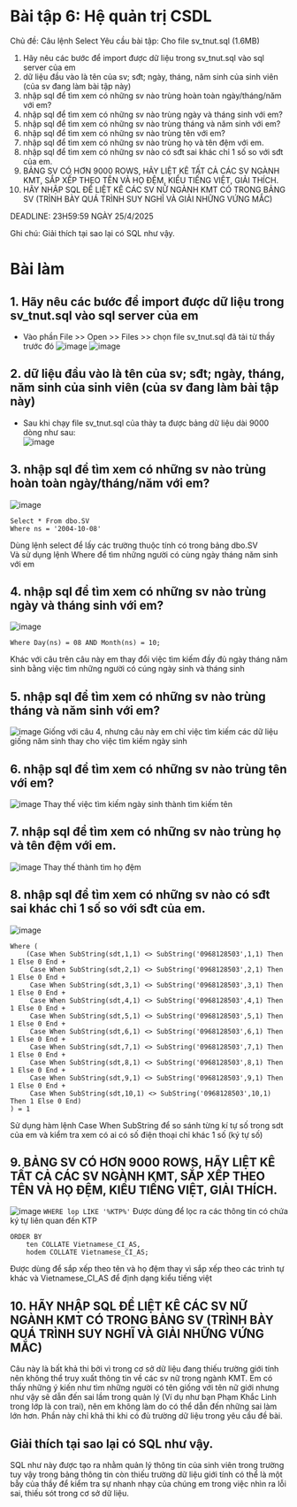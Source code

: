 # Bài tập 6: Hệ quản trị CSDL
Chủ đề: Câu lệnh Select
Yêu cầu bài tập: 
Cho file sv_tnut.sql (1.6MB)
1. Hãy nêu các bước để import được dữ liệu trong sv_tnut.sql vào sql server của em
2. dữ liệu đầu vào là tên của sv; sđt; ngày, tháng, năm sinh của sinh viên (của sv đang làm bài tập này)
3. nhập sql để tìm xem có những sv nào trùng hoàn toàn ngày/tháng/năm với em?
4. nhập sql để tìm xem có những sv nào trùng ngày và tháng sinh với em?
5. nhập sql để tìm xem có những sv nào trùng tháng và năm sinh với em?
6. nhập sql để tìm xem có những sv nào trùng tên với em?
7. nhập sql để tìm xem có những sv nào trùng họ và tên đệm với em.
8. nhập sql để tìm xem có những sv nào có sđt sai khác chỉ 1 số so với sđt của em.
9. BẢNG SV CÓ HƠN 9000 ROWS, HÃY LIỆT KÊ TẤT CẢ CÁC SV NGÀNH KMT, SẮP XẾP THEO TÊN VÀ HỌ ĐỆM, KIỂU TIẾNG  VIỆT, GIẢI THÍCH.
10. HÃY NHẬP SQL ĐỂ LIỆT KÊ CÁC SV NỮ NGÀNH KMT CÓ TRONG BẢNG SV (TRÌNH BÀY QUÁ TRÌNH SUY NGHĨ VÀ GIẢI NHỮNG VỨNG MẮC)

DEADLINE: 23H59:59 NGÀY 25/4/2025

Ghi chú: Giải thích tại sao lại có SQL như vậy.
# Bài làm
## 1. Hãy nêu các bước để import được dữ liệu trong sv_tnut.sql vào sql server của em
- Vào phần File >> Open >> Files >> chọn file sv_tnut.sql đã tải từ thầy trước đó
![image](https://github.com/user-attachments/assets/58b251e5-fa3d-4f3f-8845-36a99ff35013)
![image](https://github.com/user-attachments/assets/c86e60b4-06fe-4af7-a495-13b661eae3cc)
## 2. dữ liệu đầu vào là tên của sv; sđt; ngày, tháng, năm sinh của sinh viên (của sv đang làm bài tập này)
- Sau khi chạy file sv_tnut.sql của thày ta được bảng dữ liệu dài 9000 dòng như sau:  
![image](https://github.com/user-attachments/assets/32d6de5e-78c5-46bf-ab03-016354712d5c)
## 3. nhập sql để tìm xem có những sv nào trùng hoàn toàn ngày/tháng/năm với em?  
![image](https://github.com/user-attachments/assets/002085ca-13d7-4834-b294-a9ad6c1349c2)
```
Select * From dbo.SV
Where ns = '2004-10-08'
```
Dùng lệnh select để lấy các trường thuộc tính có trong bảng dbo.SV  
Và sử dụng lệnh Where để tìm những người có cùng ngày tháng năm sinh với em
## 4. nhập sql để tìm xem có những sv nào trùng ngày và tháng sinh với em?  
![image](https://github.com/user-attachments/assets/fbe591c2-a074-4a3a-8be8-e39a45d7787c)
```
Where Day(ns) = 08 AND Month(ns) = 10;
```
Khác với câu trên câu này em thay đổi việc tìm kiếm đầy đủ ngày tháng năm sinh bằng việc tìm những người có cúng ngày sinh và tháng sinh  
## 5. nhập sql để tìm xem có những sv nào trùng tháng và năm sinh với em?  
![image](https://github.com/user-attachments/assets/d3e9958f-cd02-4fb1-bcb4-229687d1e588)
Giống với câu 4, nhưng câu này em chỉ việc tìm kiếm các dữ liệu giống năm sinh thay cho việc tìm kiếm ngày sinh  
## 6. nhập sql để tìm xem có những sv nào trùng tên với em?  
![image](https://github.com/user-attachments/assets/3cae1644-e9ca-497e-bf46-c2092eab27c3)
Thay thế việc tìm kiếm ngày sinh thành tìm kiếm tên 
## 7. nhập sql để tìm xem có những sv nào trùng họ và tên đệm với em.  
![image](https://github.com/user-attachments/assets/533c6bbf-384b-4cfd-ae56-ec2248a93d65)
Thay thế thành tìm họ đệm
## 8. nhập sql để tìm xem có những sv nào có sđt sai khác chỉ 1 số so với sđt của em.  
![image](https://github.com/user-attachments/assets/44a9758c-87c9-4dda-a75c-6a44b7bd48f9)
```
Where (
    (Case When SubString(sdt,1,1) <> SubString('0968128503',1,1) Then 1 Else 0 End +
     Case When SubString(sdt,2,1) <> SubString('0968128503',2,1) Then 1 Else 0 End +
     Case When SubString(sdt,3,1) <> SubString('0968128503',3,1) Then 1 Else 0 End +
     Case When SubString(sdt,4,1) <> SubString('0968128503',4,1) Then 1 Else 0 End +
     Case When SubString(sdt,5,1) <> SubString('0968128503',5,1) Then 1 Else 0 End +
     Case When SubString(sdt,6,1) <> SubString('0968128503',6,1) Then 1 Else 0 End +
     Case When SubString(sdt,7,1) <> SubString('0968128503',7,1) Then 1 Else 0 End +
     Case When SubString(sdt,8,1) <> SubString('0968128503',8,1) Then 1 Else 0 End +
     Case When SubString(sdt,9,1) <> SubString('0968128503',9,1) Then 1 Else 0 End +
     Case When SubString(sdt,10,1) <> SubString('0968128503',10,1) Then 1 Else 0 End)
) = 1
```
Sử dụng hàm lệnh Case When SubString để so sánh từng kí tự số trong sdt của em và kiểm tra xem có ai có số điện thoại chỉ khác 1 số (ký tự số)
## 9. BẢNG SV CÓ HƠN 9000 ROWS, HÃY LIỆT KÊ TẤT CẢ CÁC SV NGÀNH KMT, SẮP XẾP THEO TÊN VÀ HỌ ĐỆM, KIỂU TIẾNG  VIỆT, GIẢI THÍCH.
![image](https://github.com/user-attachments/assets/30792c8d-babb-433a-abfd-df85ba53a85d)
``` WHERE lop LIKE '%KTP%' ```
Được dùng để lọc ra các thông tin có chứa ký tự liên quan đến KTP
```
ORDER BY 
    ten COLLATE Vietnamese_CI_AS, 
    hodem COLLATE Vietnamese_CI_AS; 
```
Được dùng để sắp xếp theo tên và họ đệm thay vì sắp xếp theo các trình tự khác và Vietnamese_CI_AS để định dạng kiểu tiếng việt
## 10. HÃY NHẬP SQL ĐỂ LIỆT KÊ CÁC SV NỮ NGÀNH KMT CÓ TRONG BẢNG SV (TRÌNH BÀY QUÁ TRÌNH SUY NGHĨ VÀ GIẢI NHỮNG VỨNG MẮC)
Câu này là bất khả thi bởi vì trong cơ sở dữ liệu đang thiếu trường giới tính nên không thể truy xuất thông tin về các sv nữ trong ngành KMT. Em có thấy những ý kiến như tìm những người có tên giống với tên nữ giới nhưng như vậy sẽ dẫn đến sai lầm trong quản lý (Ví dụ như bạn Phạm Khắc Linh trong lớp là con trai), nên em không làm do có thể dẫn đến những sai làm lớn hơn. Phần này chỉ khả thi khi có đủ trường dữ liệu trong yêu cầu đề bài.  
## Giải thích tại sao lại có SQL như vậy.  
SQL như này được tạo ra nhằm quản lý thông tin của sinh viên trong trường tuy vậy trong bảng thông tin còn thiếu trường dữ liệu giới tính có thể là một bẫy của thầy để kiểm tra sự nhanh nhạy của chúng em trong việc nhìn ra lỗi sai, thiếu sót trong cơ sở dữ liệu.
